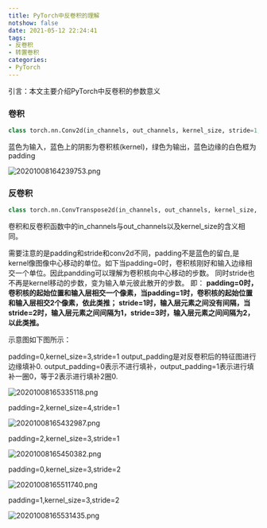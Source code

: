 ```yaml
---
title: PyTorch中反卷积的理解
notshow: false
date: 2021-05-12 22:24:41
tags:
- 反卷积
- 转置卷积
categories:
- PyTorch
---
```


引言：本文主要介绍PyTorch中反卷积的参数意义

<!--more-->

### 卷积

```python
class torch.nn.Conv2d(in_channels, out_channels, kernel_size, stride=1, padding=0, groups=1, bias=True)
```

蓝色为输入，蓝色上的阴影为卷积核(kernel)，绿色为输出，蓝色边缘的白色框为padding

![20201008164239753.png](https://i.loli.net/2021/05/12/V1Z63CdmKkYBlMe.png)

### 反卷积

```python
class torch.nn.ConvTranspose2d(in_channels, out_channels, kernel_size, stride=1, padding=0, output_padding=0, bias=True)
```

卷积和反卷积函数中的in_channels与out_channels以及kernel_size的含义相同。

需要注意的是padding和stride和conv2d不同，padding不是蓝色的留白,是kernel像图像中心移动的单位。如下当padding=0时，卷积核刚好和输入边缘相交一个单位。因此pandding可以理解为卷积核向中心移动的步数。 同时stride也不再是kernel移动的步数，变为输入单元彼此散开的步数。
即：
**padding=0时，卷积核的起始位置和输入层相交一个像素，当padding=1时，卷积核的起始位置和输入层相交2个像素，依此类推；
stride=1时，输入层元素之间没有间隔，当stride=2时，输入层元素之间间隔为1，stride=3时，输入层元素之间间隔为2，以此类推。**

示意图如下图所示：

padding=0,kernel_size=3,stride=1
output_padding是对反卷积后的特征图进行边缘填补0.
output_padding=0表示不进行填补，output_padding=1表示进行填补一圈0，等于2表示进行填补2圈0.

![20201008165335118.png](https://i.loli.net/2021/05/12/uXN6tYkZJU4El7C.png)

padding=2,kernel_size=4,stride=1

![20201008165432987.png](https://i.loli.net/2021/05/12/RX34ZnjP1lpxHBk.png)

padding=2,kernel_size=3,stride=1

![20201008165450382.png](https://i.loli.net/2021/05/12/PdsEA1wf2QymZiR.png)

padding=0,kernel_size=3,stride=2

![20201008165511740.png](https://i.loli.net/2021/05/12/3xfmNu8jWM59rOS.png)

padding=1,kernel_size=3,stride=2

![20201008165531435.png](https://i.loli.net/2021/05/12/G32P46qh9LxRIan.png)